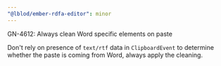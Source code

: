 ```yaml
---
"@lblod/ember-rdfa-editor": minor
---
```


GN-4612: Always clean Word specific elements on paste

Don't rely on presence of `text/rtf` data in `ClipboardEvent` to determine  
whether the paste is coming from Word, always apply the cleaning.
